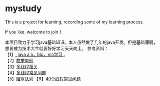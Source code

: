 # mystudy
This is a project for learning, recording some of my learning process.

If you like, welcome to join！

本项目致力于学习java基础知识。本人虽然做了几年的java开发。但是基础薄弱，想要成为技术大牛就要好好学习天天向上。
参考资料：</br>
【1】<a href="http://blog.csdn.net/anxpp/article/details/51512200">  java aio，bio，nio学习 </a>。 </br>
【2】<a href="http://www.importnew.com/6461.html">枚举单例</a></br>
【3】<a href="https://www.cnblogs.com/dolphin0520/p/3920397.html">多线程相关</a></br>
【4】<a href="http://www.importnew.com/18459.html">多线程常见问题</a></br>
【5】<a href="http://blog.csdn.net/ghsau/article/details/8108292">阻塞队列</a>
【6】<a href="http://www.importnew.com/18459.html">40个线程常见问题</a>
